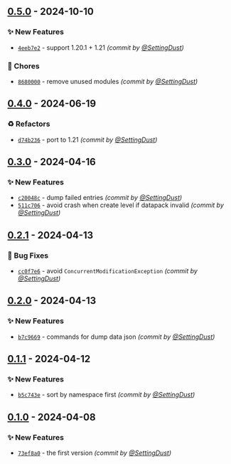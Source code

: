 
## [0.5.0] - 2024-10-10
### :sparkles: New Features
- [`4eeb7e2`](https://github.com/SettingDust/DataDumper/commit/4eeb7e266668c76ed6fdda17f8d9fa0f5f6cb798) - support 1.20.1 + 1.21 *(commit by [@SettingDust](https://github.com/SettingDust))*

### :wrench: Chores
- [`8680000`](https://github.com/SettingDust/DataDumper/commit/868000011e4b978d06f61fd609ddfbc68817e2fb) - remove unused modules *(commit by [@SettingDust](https://github.com/SettingDust))*


## [0.4.0] - 2024-06-19
### :recycle: Refactors
- [`d74b236`](https://github.com/SettingDust/DataDumper/commit/d74b236299153011fa95c66f8074d1a079b3cfae) - port to 1.21 *(commit by [@SettingDust](https://github.com/SettingDust))*


## [0.3.0] - 2024-04-16
### :sparkles: New Features
- [`c20048c`](https://github.com/SettingDust/DataDumper/commit/c20048ceab01461e6fe27f349b69fca99327e6f1) - dump failed entries *(commit by [@SettingDust](https://github.com/SettingDust))*
- [`511c706`](https://github.com/SettingDust/DataDumper/commit/511c706bdbb453127f17444ece8be9d2189661f6) - avoid crash when create level if datapack invalid *(commit by [@SettingDust](https://github.com/SettingDust))*


## [0.2.1] - 2024-04-13
### :bug: Bug Fixes
- [`cc0f7e6`](https://github.com/SettingDust/DataDumper/commit/cc0f7e6c76ff3d017ee75c5176fe7820c4e8f407) - avoid `ConcurrentModificationException` *(commit by [@SettingDust](https://github.com/SettingDust))*


## [0.2.0] - 2024-04-13
### :sparkles: New Features
- [`b7c9669`](https://github.com/SettingDust/DataDumper/commit/b7c96698b12875c2fcef16c72a7fb8f8697a57cf) - commands for dump data json *(commit by [@SettingDust](https://github.com/SettingDust))*


## [0.1.1] - 2024-04-12
### :sparkles: New Features
- [`b5c743e`](https://github.com/SettingDust/DataDumper/commit/b5c743ec3c30f10f35124d54506f56af5f3d24b4) - sort by namespace first *(commit by [@SettingDust](https://github.com/SettingDust))*


## [0.1.0] - 2024-04-08
### :sparkles: New Features
- [`73ef8a0`](https://github.com/SettingDust/DataDumper/commit/73ef8a0e17479f9f3a276a82a1da330c42ab28b0) - the first version *(commit by [@SettingDust](https://github.com/SettingDust))*


[0.1.0]: https://github.com/SettingDust/DataDumper/compare/0.0.0...0.1.0
[0.1.1]: https://github.com/SettingDust/DataDumper/compare/0.1.0...0.1.1
[0.2.0]: https://github.com/SettingDust/DataDumper/compare/0.1.1...0.2.0
[0.2.1]: https://github.com/SettingDust/DataDumper/compare/0.2.0...0.2.1
[0.3.0]: https://github.com/SettingDust/DataDumper/compare/0.2.1...0.3.0
[0.4.0]: https://github.com/SettingDust/DataDumper/compare/0.3.0...0.4.0
[0.5.0]: https://github.com/SettingDust/DataDumper/compare/0.4.0...0.5.0
